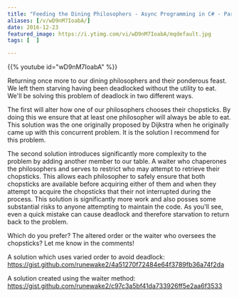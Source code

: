 ```yaml
---
title: "Feeding the Dining Philosophers - Async Programming in C# - Part 2"
aliases: [/v/wD9nM7IoabA/]
date: 2016-12-23
featured_image: https://i.ytimg.com/vi/wD9nM7IoabA/mqdefault.jpg
tags: [  ]

---
```


{{% youtube id="wD9nM7IoabA" %}}

Returning once more to our dining philosophers and their ponderous feast. We left them starving having been deadlocked without the utility to eat. We'll be solving this problem of deadlock in two different ways.

The first will alter how one of our philosophers chooses their chopsticks. By doing this we ensure that at least one philosopher will always be able to eat. This solution was the one originally proposed by Dijkstra when he originally came up with this concurrent problem. It is the solution I recommend for this problem.

The second solution introduces significantly more complexity to the problem by adding another member to our table. A waiter who chaperones the philosophers and serves to restrict who may attempt to retrieve their chopsticks. This allows each philosopher to safely ensure that both chopsticks are available before acquiring either of them and when they attempt to acquire the chopsticks that their not interrupted during the process. This solution is significantly more work and also posses some substantial risks to anyone attempting to maintain the code. As you'll see, even a quick mistake can cause deadlock and therefore starvation to return back to the problem.

Which do you prefer? The altered order or the waiter who oversees the chopsticks? Let me know in the comments!

A solution which uses varied order to avoid deadlock: https://gist.github.com/runewake2/4a51270f72484e64f3789fb36a74f2da

A solution created using the waiter method: https://gist.github.com/runewake2/c97c3a5bf41da733926ff5e2aa6f3533